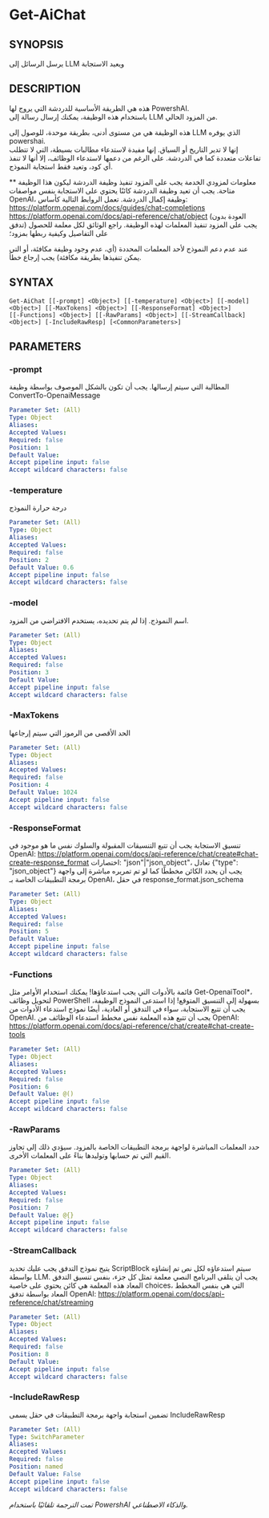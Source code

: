 ﻿---
external help file: powershai-help.xml
schema: 2.0.0
powershai: true
---

# Get-AiChat

## SYNOPSIS <!--!= @#Synop !-->
يرسل الرسائل إلى LLM ويعيد الاستجابة

## DESCRIPTION <!--!= @#Desc !-->
هذه هي الطريقة الأساسية للدردشة التي يروج لها PowershAI.  
باستخدام هذه الوظيفة، يمكنك إرسال رسالة إلى LLM من المزود الحالي.  

هذه الوظيفة هي من مستوى أدنى، بطريقة موحدة، للوصول إلى LLM الذي يوفره powershai.  
إنها لا تدير التاريخ أو السياق. إنها مفيدة لاستدعاء مطالبات بسيطة، التي لا تتطلب تفاعلات متعددة كما في الدردشة. 
على الرغم من دعمها لاستدعاء الوظائف، إلا أنها لا تنفذ أي كود، وتعيد فقط استجابة النموذج.

** معلومات لمزودي الخدمة
يجب على المزود تنفيذ وظيفة الدردشة ليكون هذا الوظيفة متاحة. 
يجب أن تعيد وظيفة الدردشة كائنًا يحتوي على الاستجابة بنفس مواصفات OpenAI، وظيفة إكمال الدردشة.
تعمل الروابط التالية كأساس:
https://platform.openai.com/docs/guides/chat-completions
https://platform.openai.com/docs/api-reference/chat/object (العودة بدون تدفق)
يجب على المزود تنفيذ المعلمات لهذه الوظيفة. 
راجع الوثائق لكل معلمة للحصول على التفاصيل وكيفية ربطها بمزود؛

عند عدم دعم النموذج لأحد المعلمات المحددة (أي، عدم وجود وظيفة مكافئة، أو التي يمكن تنفيذها بطريقة مكافئة) يجب إرجاع خطأ.

## SYNTAX <!--!= @#Syntax !-->

```
Get-AiChat [[-prompt] <Object>] [[-temperature] <Object>] [[-model] <Object>] [[-MaxTokens] <Object>] [[-ResponseFormat] <Object>] 
[[-Functions] <Object>] [[-RawParams] <Object>] [[-StreamCallback] <Object>] [-IncludeRawResp] [<CommonParameters>]
```

## PARAMETERS <!--!= @#Params !-->

### -prompt
المطالبة التي سيتم إرسالها. يجب أن تكون بالشكل الموصوف بواسطة وظيفة ConvertTo-OpenaiMessage

```yml
Parameter Set: (All)
Type: Object
Aliases: 
Accepted Values: 
Required: false
Position: 1
Default Value: 
Accept pipeline input: false
Accept wildcard characters: false
```

### -temperature
درجة حرارة النموذج

```yml
Parameter Set: (All)
Type: Object
Aliases: 
Accepted Values: 
Required: false
Position: 2
Default Value: 0.6
Accept pipeline input: false
Accept wildcard characters: false
```

### -model
اسم النموذج. إذا لم يتم تحديده، يستخدم الافتراضي من المزود.

```yml
Parameter Set: (All)
Type: Object
Aliases: 
Accepted Values: 
Required: false
Position: 3
Default Value: 
Accept pipeline input: false
Accept wildcard characters: false
```

### -MaxTokens
الحد الأقصى من الرموز التي سيتم إرجاعها

```yml
Parameter Set: (All)
Type: Object
Aliases: 
Accepted Values: 
Required: false
Position: 4
Default Value: 1024
Accept pipeline input: false
Accept wildcard characters: false
```

### -ResponseFormat
تنسيق الاستجابة 
يجب أن تتبع التنسيقات المقبولة والسلوك نفس ما هو موجود في OpenAI: https://platform.openai.com/docs/api-reference/chat/create#chat-create-response_format
اختصارات:
"json"|"json_object"، تعادل {"type": "json_object"}
يجب أن يحدد الكائن مخططًا كما لو تم تمريره مباشرة إلى واجهة برمجة التطبيقات الخاصة بـ OpenAI، في حقل response_format.json_schema

```yml
Parameter Set: (All)
Type: Object
Aliases: 
Accepted Values: 
Required: false
Position: 5
Default Value: 
Accept pipeline input: false
Accept wildcard characters: false
```

### -Functions
قائمة بالأدوات التي يجب استدعاؤها!
يمكنك استخدام الأوامر مثل Get-OpenaiTool*، لتحويل وظائف PowerShell بسهولة إلى التنسيق المتوقع!
إذا استدعى النموذج الوظيفة، يجب أن تتبع الاستجابة، سواء في التدفق أو العادية، أيضًا نموذج استدعاء الأدوات من OpenAI.
يجب أن تتبع هذه المعلمة نفس مخطط استدعاء الوظائف من OpenAI: https://platform.openai.com/docs/api-reference/chat/create#chat-create-tools

```yml
Parameter Set: (All)
Type: Object
Aliases: 
Accepted Values: 
Required: false
Position: 6
Default Value: @()
Accept pipeline input: false
Accept wildcard characters: false
```

### -RawParams
حدد المعلمات المباشرة لواجهة برمجة التطبيقات الخاصة بالمزود.
سيؤدي ذلك إلى تجاوز القيم التي تم حسابها وتوليدها بناءً على المعلمات الأخرى.

```yml
Parameter Set: (All)
Type: Object
Aliases: 
Accepted Values: 
Required: false
Position: 7
Default Value: @{}
Accept pipeline input: false
Accept wildcard characters: false
```

### -StreamCallback
يتيح نموذج التدفق 
يجب عليك تحديد ScriptBlock سيتم استدعاؤه لكل نص تم إنشاؤه بواسطة LLM.
يجب أن يتلقى البرنامج النصي معلمة تمثل كل جزء، بنفس تنسيق التدفق المعاد
هذه المعلمة هي كائن يحتوي على خاصية choices، التي هي بنفس المخطط المعاد بواسطة تدفق OpenAI:
https://platform.openai.com/docs/api-reference/chat/streaming

```yml
Parameter Set: (All)
Type: Object
Aliases: 
Accepted Values: 
Required: false
Position: 8
Default Value: 
Accept pipeline input: false
Accept wildcard characters: false
```

### -IncludeRawResp
تضمين استجابة واجهة برمجة التطبيقات في حقل يسمى IncludeRawResp

```yml
Parameter Set: (All)
Type: SwitchParameter
Aliases: 
Accepted Values: 
Required: false
Position: named
Default Value: False
Accept pipeline input: false
Accept wildcard characters: false
```


<!--PowershaiAiDocBlockStart-->
_تمت الترجمة تلقائيًا باستخدام PowershAI والذكاء الاصطناعي._
<!--PowershaiAiDocBlockEnd-->
